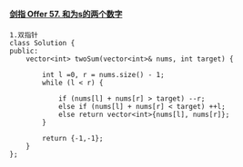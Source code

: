 #### [剑指 Offer 57. 和为s的两个数字](https://leetcode-cn.com/problems/he-wei-sde-liang-ge-shu-zi-lcof/)

```
1.双指针
class Solution {
public:
    vector<int> twoSum(vector<int>& nums, int target) {

        int l =0, r = nums.size() - 1;
        while (l < r) {

            if (nums[l] + nums[r] > target) --r;
            else if (nums[l] + nums[r] < target) ++l;
            else return vector<int>{nums[l], nums[r]};
        }

        return {-1,-1};
    }
};
```

